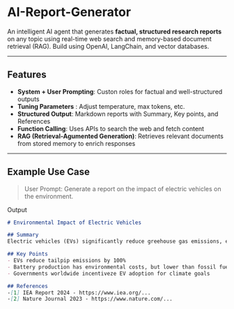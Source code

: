 # AI-Report-Generator

An intelligent AI agent that generates **factual, structured research reports** on any topic using real-time web search and memory-based document retrieval (RAG). Build using OpenAI, LangChain, and vector databases.

---

## Features

- **System + User Prompting**: Custon roles for factual and well-structured outputs
- **Tuning Parameters** : Adjust temperature, max tokens, etc.
- **Structured Output**: Markdown reports with Summary, Key points, and References
- **Function Calling**: Uses APIs to search the web and fetch content
- **RAG (Retrieval-Agumented Generation)**: Retrieves relevant documents from stored memory to enrich responses

---

## Example Use Case

> User Prompt:
> Generate a report on the impact of electric vehicles on the environment.

Output
```markdown
# Environmental Impact of Electric Vehicles

## Summary
Electric vehicles (EVs) significantly reduce greehouse gas emissions, especially When powered by clean energy sources.  Their adoption is key to sustainable transport.

## Key Points
- EVs reduce tailpip emissions by 100%
- Battery production has environmental costs, but lower than fossil fuel lifecycle
- Governments worldwide incentiveze EV adoption for climate goals

## References
-[1] IEA Report 2024 - https://www.iea.org/...
-[2] Nature Journal 2023 - https://www.nature.com/...
